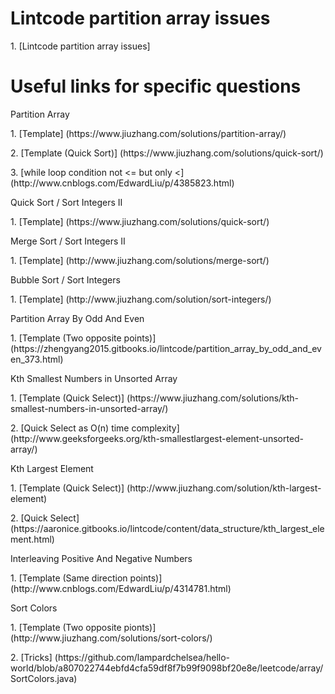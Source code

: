 # Lintcode partition array issues
<p>1. [Lintcode partition array issues]

# Useful links for specific questions
<p>Partition Array
<p>1. [Template] (https://www.jiuzhang.com/solutions/partition-array/)
<p>2. [Template (Quick Sort)] (https://www.jiuzhang.com/solutions/quick-sort/)
<p>3. [while loop condition not <= but only <] (http://www.cnblogs.com/EdwardLiu/p/4385823.html)

<p>Quick Sort / Sort Integers II
<p>1. [Template] (https://www.jiuzhang.com/solutions/quick-sort/)

<p>Merge Sort / Sort Integers II
<p>1. [Template] (http://www.jiuzhang.com/solutions/merge-sort/)

<p>Bubble Sort / Sort Integers
<p>1. [Template] (http://www.jiuzhang.com/solution/sort-integers/)

<p>Partition Array By Odd And Even
<p>1. [Template (Two opposite points)] (https://zhengyang2015.gitbooks.io/lintcode/partition_array_by_odd_and_even_373.html)

<p>Kth Smallest Numbers in Unsorted Array
<p>1. [Template (Quick Select)] (https://www.jiuzhang.com/solutions/kth-smallest-numbers-in-unsorted-array/)
<p>2. [Quick Select as O(n) time complexity] (http://www.geeksforgeeks.org/kth-smallestlargest-element-unsorted-array/)

<p>Kth Largest Element
<p>1. [Template (Quick Select)] (http://www.jiuzhang.com/solution/kth-largest-element)
<p>2. [Quick Select] (https://aaronice.gitbooks.io/lintcode/content/data_structure/kth_largest_element.html)

<p>Interleaving Positive And Negative Numbers
<p>1. [Template (Same direction points)] (http://www.cnblogs.com/EdwardLiu/p/4314781.html)

<p>Sort Colors
<p>1. [Template (Two opposite pionts)] (http://www.jiuzhang.com/solutions/sort-colors/)
<p>2. [Tricks] (https://github.com/lampardchelsea/hello-world/blob/a807022744ebfd4cfa59df8f7b99f9098bf20e8e/leetcode/array/SortColors.java)
